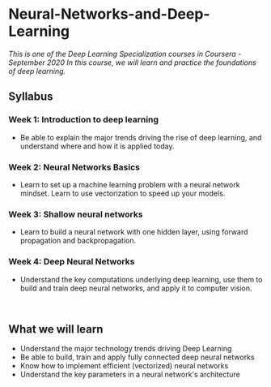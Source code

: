 # Neural-Networks-and-Deep-Learning

*This is one of the Deep Learning Specialization courses in Coursera - September 2020*
*In this course, we will learn and practice the foundations of deep learning.*

## Syllabus

### Week 1: Introduction to deep learning
- Be able to explain the major trends driving the rise of deep learning, and understand where and how it is applied today.

### Week 2: Neural Networks Basics
- Learn to set up a machine learning problem with a neural network mindset. Learn to use vectorization to speed up your models.

### Week 3: Shallow neural networks
- Learn to build a neural network with one hidden layer, using forward propagation and backpropagation.

### Week 4: Deep Neural Networks
- Understand the key computations underlying deep learning, use them to build and train deep neural networks, and apply it to computer vision.

<br>

## What we will learn
- Understand the major technology trends driving Deep Learning
- Be able to build, train and apply fully connected deep neural networks 
- Know how to implement efficient (vectorized) neural networks 
- Understand the key parameters in a neural network's architecture 

